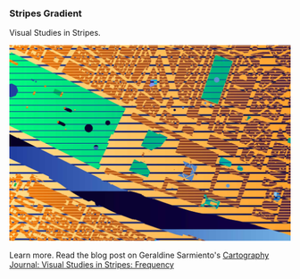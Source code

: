 ### Stripes Gradient

Visual Studies in Stripes. 

![Paris](https://raw.githubusercontent.com/sensescape/stripes-gradient/master/images/paris-stripes.jpg)

Learn more. Read the blog post on Geraldine Sarmiento's [Cartography Journal: Visual Studies in Stripes: Frequency](https://geraldinesarmiento.com/cartography/2020/4/10/the-language-of-stripes)


